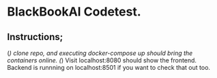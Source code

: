 # BlackBookAI Codetest.
## Instructions;
(_) clone repo, and executing docker-compose up should bring the containers online.
(_) Visit localhost:8080 should show the frontend. Backend is runnning on localhost:8501 if you want to check that out too. 
